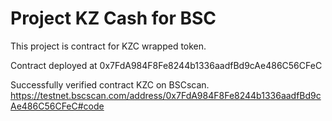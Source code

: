 # Project KZ Cash for BSC

This project is contract for KZC wrapped token.

Contract deployed at 0x7FdA984F8Fe8244b1336aadfBd9cAe486C56CFeC

Successfully verified contract KZC on BSCscan.
https://testnet.bscscan.com/address/0x7FdA984F8Fe8244b1336aadfBd9cAe486C56CFeC#code
